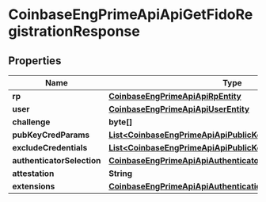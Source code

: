 
# CoinbaseEngPrimeApiApiGetFidoRegistrationResponse

## Properties
Name | Type | Description | Notes
------------ | ------------- | ------------- | -------------
**rp** | [**CoinbaseEngPrimeApiApiRpEntity**](CoinbaseEngPrimeApiApiRpEntity.md) |  | 
**user** | [**CoinbaseEngPrimeApiApiUserEntity**](CoinbaseEngPrimeApiApiUserEntity.md) |  | 
**challenge** | **byte[]** |  | 
**pubKeyCredParams** | [**List&lt;CoinbaseEngPrimeApiApiPublicKeyCredentialParameters&gt;**](CoinbaseEngPrimeApiApiPublicKeyCredentialParameters.md) |  | 
**excludeCredentials** | [**List&lt;CoinbaseEngPrimeApiApiPublicKeyCredentialDescriptor&gt;**](CoinbaseEngPrimeApiApiPublicKeyCredentialDescriptor.md) |  |  [optional]
**authenticatorSelection** | [**CoinbaseEngPrimeApiApiAuthenticatorSelectionCriteria**](CoinbaseEngPrimeApiApiAuthenticatorSelectionCriteria.md) |  |  [optional]
**attestation** | **String** |  | 
**extensions** | [**CoinbaseEngPrimeApiApiAuthenticationExtensionsClientInputs**](CoinbaseEngPrimeApiApiAuthenticationExtensionsClientInputs.md) |  |  [optional]



